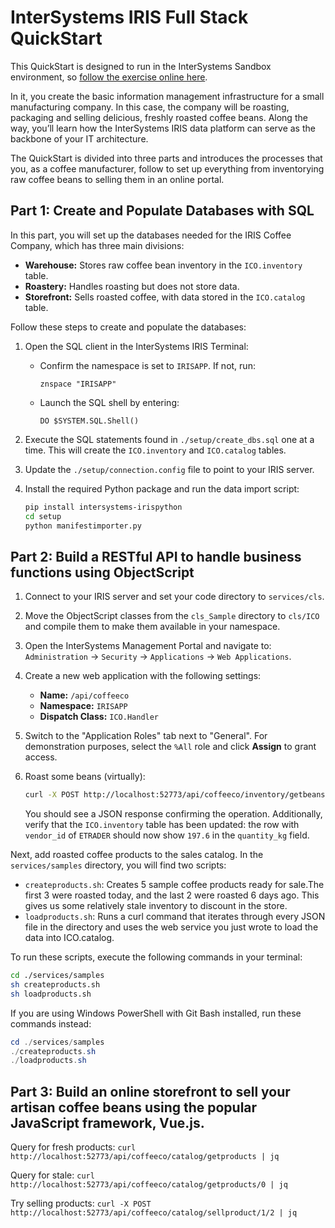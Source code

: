 # InterSystems IRIS Full Stack QuickStart

This QuickStart is designed to run in the InterSystems Sandbox environment, so [follow the exercise online here](https://play.instruqt.com/embed/intersystems/tracks/iris-for-health?token=em_IEo0iBDc0fgagpas).

In it, you create the basic information management infrastructure for a small manufacturing company. In this case, the company will be roasting, packaging and selling delicious, freshly roasted coffee beans. Along the way, you’ll learn how the InterSystems IRIS data platform can serve as the backbone of your IT architecture.

The QuickStart is divided into three parts and introduces the processes that you, as a coffee manufacturer, follow to set up everything from inventorying raw coffee beans to selling them in an online portal.

## Part 1: Create and Populate Databases with SQL

In this part, you will set up the databases needed for the IRIS Coffee Company, which has three main divisions:

- **Warehouse:** Stores raw coffee bean inventory in the `ICO.inventory` table.
- **Roastery:** Handles roasting but does not store data.
- **Storefront:** Sells roasted coffee, with data stored in the `ICO.catalog` table.

Follow these steps to create and populate the databases:

1. Open the SQL client in the InterSystems IRIS Terminal:
   - Confirm the namespace is set to `IRISAPP`. If not, run:
     ```properties
     znspace "IRISAPP"
     ```
   - Launch the SQL shell by entering:
     ```properties
     DO $SYSTEM.SQL.Shell()
     ```

2. Execute the SQL statements found in `./setup/create_dbs.sql` one at a time. This will create the `ICO.inventory` and `ICO.catalog` tables.

3. Update the `./setup/connection.config` file to point to your IRIS server.

4. Install the required Python package and run the data import script:
   ```sh
   pip install intersystems-irispython
   cd setup
   python manifestimporter.py
   ```
## Part 2: Build a RESTful API to handle business functions using ObjectScript

1. Connect to your IRIS server and set your code directory to `services/cls`.

2. Move the ObjectScript classes from the `cls_Sample` directory to `cls/ICO` and compile them to make them available in your namespace.

3. Open the InterSystems Management Portal and navigate to:
   `Administration` -> `Security` -> `Applications` -> `Web Applications`.

4. Create a new web application with the following settings:
   - **Name:** `/api/coffeeco`
   - **Namespace:** `IRISAPP`
   - **Dispatch Class:** `ICO.Handler`

5. Switch to the "Application Roles" tab next to "General". For demonstration purposes, select the `%All` role and click **Assign** to grant access.

6. Roast some beans (virtually):
   ```sh
   curl -X POST http://localhost:52773/api/coffeeco/inventory/getbeans/1/2.4 | jq
   ```
   You should see a JSON response confirming the operation. Additionally, verify that the `ICO.inventory` table has been updated: the row with `vendor_id` of `ETRADER` should now show `197.6` in the `quantity_kg` field.

Next, add roasted coffee products to the sales catalog. In the `services/samples` directory, you will find two scripts:

- `createproducts.sh`: Creates 5 sample coffee products ready for sale.The first 3 were roasted today, and the last 2 were roasted 6 days ago. This gives us some relatively stale inventory to discount in the store.
- `loadproducts.sh`: Runs a curl command that iterates through every JSON file in the directory and uses the web service you just wrote to load the data into ICO.catalog.

To run these scripts, execute the following commands in your terminal:
```sh
cd ./services/samples
sh createproducts.sh
sh loadproducts.sh
```

If you are using Windows PowerShell with Git Bash installed, run these commands instead:
```powershell
cd ./services/samples
./createproducts.sh
./loadproducts.sh
```

## Part 3: Build an online storefront to sell your artisan coffee beans using the popular JavaScript framework, Vue.js.

Query for fresh products:
`curl http://localhost:52773/api/coffeeco/catalog/getproducts | jq`

Query for stale:
`curl http://localhost:52773/api/coffeeco/catalog/getproducts/0 | jq`

Try selling products:
`curl -X POST http://localhost:52773/api/coffeeco/catalog/sellproduct/1/2 | jq`

